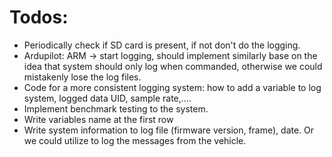 # Todos:
- Periodically check if SD card is present, if not don't do the logging.
- Ardupilot: ARM -> start logging, should implement similarly base on the idea that system should only log when commanded, otherwise we could mistakenly lose the log files.
- Code for a more consistent logging system: how to add a variable to log system, logged data UID, sample rate,....
- Implement benchmark testing to the system.
- Write variables name at the first row
- Write system information to log file (firmware version, frame), date. Or we could utilize to log the messages from the vehicle.
